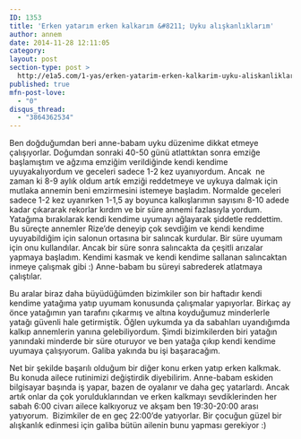 ```yaml
---
ID: 1353
title: 'Erken yatarım erken kalkarım &#8211; Uyku alışkanlıklarım'
author: annem
date: 2014-11-28 12:11:05
category:
layout: post
section-type: post >
  http://e1a5.com/1-yas/erken-yatarim-erken-kalkarim-uyku-aliskanliklarim/
published: true
mfn-post-love:
  - "0"
disqus_thread:
  - "3864362534"
---
```

Ben doğduğumdan beri anne-babam uyku düzenime dikkat etmeye çalışıyorlar. Doğumdan sonraki 40-50 günü atlattıktan sonra emziğe başlamıştım ve ağzıma emziğim verildiğinde kendi kendime uyuyakalıyordum ve geceleri sadece 1-2 kez uyanıyordum. Ancak  ne zaman ki 8-9 aylık oldum artık emziği reddetmeye ve uykuya dalmak için mutlaka annemin beni emzirmesini istemeye başladım. Normalde geceleri sadece 1-2 kez uyanırken 1-1,5 ay boyunca kalkışlarımın sayısını 8-10 adede kadar çıkararak rekorlar kırdım ve bir süre annemi fazlasıyla yordum. Yatağıma bırakılarak kendi kendime uyumayı ağlayarak şiddetle reddettim. Bu süreçte annemler Rize’de deneyip çok sevdiğim ve kendi kendime uyuyabildiğim için salonun ortasına bir salıncak kurdular. Bir süre uyumam için onu kullandılar. Ancak bir süre sonra salıncakta da çeşitli arızalar yapmaya başladım. Kendimi kasmak ve kendi kendime sallanan salıncaktan inmeye çalışmak gibi :) Anne-babam bu süreyi sabrederek atlatmaya çalıştılar.

Bu aralar biraz daha büyüdüğümden bizimkiler son bir haftadır kendi kendime yatağıma yatıp uyumam konusunda çalışmalar yapıyorlar. Birkaç ay önce yatağımın yan tarafını çıkarmış ve altına koyduğumuz minderlerle yatağı güvenli hale getirmiştik. Öğlen uykumda ya da sabahları uyandığımda kalkıp annemlerin yanına gelebiliyordum. Şimdi bizimkilerden biri yatağın yanındaki minderde bir süre oturuyor ve ben yatağa çıkıp kendi kendime uyumaya çalışıyorum. Galiba yakında bu işi başaracağım.

Net bir şekilde başarılı olduğum bir diğer konu erken yatıp erken kalkmak. Bu konuda ailece rutinimizi değiştirdik diyebilirim. Anne-babam eskiden bilgisayar başında iş yapar, bazen de oyalanır ve daha geç yatarlardı. Ancak artık onlar da çok yorulduklarından ve erken kalkmayı sevdiklerinden her sabah 6:00 civarı ailece kalkıyoruz ve akşam ben 19:30-20:00 arası yatıyorum.  Bizimkiler de en geç 22:00’de yatıyorlar. Bir çocuğun güzel bir alışkanlık edinmesi için galiba bütün ailenin bunu yapması gerekiyor :)
